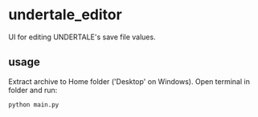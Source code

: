 # undertale_editor
UI for editing UNDERTALE's save file values.
## usage
Extract archive to Home folder ('Desktop' on Windows).
Open terminal in folder and run:
```
python main.py
```
